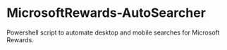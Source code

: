 # MicrosoftRewards-AutoSearcher
 Powershell script to automate desktop and mobile searches for Microsoft Rewards.
